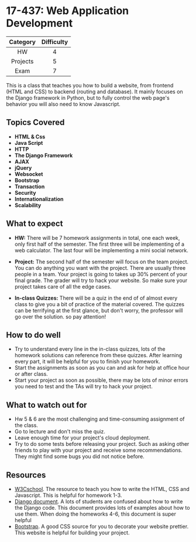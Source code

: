# 17-437: Web Application Development

| Category | Difficulty |
|:-:       | :-:        |
| HW       | 4          |
| Projects | 5          |
| Exam     | 7          |

This is a class that teaches you how to build a website, from frontend (HTML and CSS) to backend (routing and database). It mainly focuses on the Django framework in Python, but to fully control the web page's behavior you will also need to know Javascript.

## Topics Covered

- **HTML & Css**
- **Java Script**
- **HTTP**
- **The Django Framework**
- **AJAX**
- **jQuery**
- **Websocket**
- **Bootstrap**
- **Transaction**
- **Security**
- **Internationalization**
- **Scalability**

## What to expect

- **HW:** There will be 7 homework assignments in total, one each week, only first half of the semester. The first three will be implementing of a web calculator. The last four will be implementing a mini social network.

- **Project:** The second half of the semester will focus on the team project. You can do anything you want with the project. There are usually three people in a team. Your project is going to takes up 30% percent of your final grade. The grader will try to hack your website. So make sure your project takes care of all the edge cases.

- **In-class Quizzes:** There will be a quiz in the end of of almost every class to give you a bit of practice of the material covered. The quizzes can be terrifying at the first glance, but don't worry, the professor will go over the solution. so pay attention!

## How to do well

- Try to understand every line in the in-class quizzes, lots of the homework solutions can reference from these quizzes. After learning every part, it will be helpful for you to finish your homework.
- Start the assignments as soon as you can and ask for help at office hour or after class.
- Start your project as soon as possible, there may be lots of minor errors you need to test and the TAs will try to hack your project.

## What to watch out for

- Hw 5 & 6 are the most challenging and time-consuming assignment of the class.
- Go to lecture and don't miss the quiz.
- Leave enough time for your project's cloud deployment.
- Try to do some tests before releasing your project. Such as asking other friends to play with your project and receive some recommendations. They might find some bugs you did not notice before.

## Resources
- [W3Cschool](https://www.w3schools.com/). The resource to teach you how to write the HTML, CSS and Javascript. This is helpful for homework 1-3.
- [Django document](https://docs.djangoproject.com/en/3.1/). A lots of students are confused about how to write the Django code. This document provides lots of examples about how to use them. When doing the homeworks 4-6, this document is super helpful
- [Bootstrap](https://getbootstrap.com/). A good CSS source for you to decorate your website prettier. This website is helpful for building your project.
